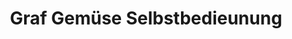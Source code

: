 ---
title: "Graf Gemüse Selbstbedieunung"
url: /halbturn/graf-gemuese-selbstbedieunung/
shop: Gemüse & Obst
---